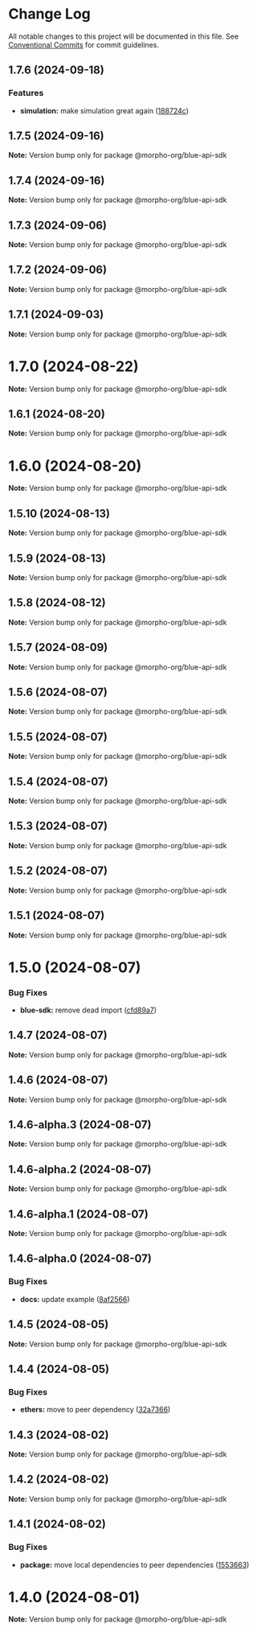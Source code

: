 # Change Log

All notable changes to this project will be documented in this file.
See [Conventional Commits](https://conventionalcommits.org) for commit guidelines.

## 1.7.6 (2024-09-18)

### Features

* **simulation:** make simulation great again ([188724c](https://github.com/morpho-org/sdks/commit/188724cc02ce385bd556e6dcdfee5fa74e2b6465))

## 1.7.5 (2024-09-16)

**Note:** Version bump only for package @morpho-org/blue-api-sdk

## 1.7.4 (2024-09-16)

**Note:** Version bump only for package @morpho-org/blue-api-sdk

## 1.7.3 (2024-09-06)

**Note:** Version bump only for package @morpho-org/blue-api-sdk

## 1.7.2 (2024-09-06)

**Note:** Version bump only for package @morpho-org/blue-api-sdk

## 1.7.1 (2024-09-03)

**Note:** Version bump only for package @morpho-org/blue-api-sdk

# 1.7.0 (2024-08-22)

**Note:** Version bump only for package @morpho-org/blue-api-sdk

## 1.6.1 (2024-08-20)

**Note:** Version bump only for package @morpho-org/blue-api-sdk

# 1.6.0 (2024-08-20)

**Note:** Version bump only for package @morpho-org/blue-api-sdk

## 1.5.10 (2024-08-13)

**Note:** Version bump only for package @morpho-org/blue-api-sdk

## 1.5.9 (2024-08-13)

**Note:** Version bump only for package @morpho-org/blue-api-sdk

## 1.5.8 (2024-08-12)

**Note:** Version bump only for package @morpho-org/blue-api-sdk

## 1.5.7 (2024-08-09)

**Note:** Version bump only for package @morpho-org/blue-api-sdk

## 1.5.6 (2024-08-07)

**Note:** Version bump only for package @morpho-org/blue-api-sdk

## 1.5.5 (2024-08-07)

**Note:** Version bump only for package @morpho-org/blue-api-sdk

## 1.5.4 (2024-08-07)

**Note:** Version bump only for package @morpho-org/blue-api-sdk

## 1.5.3 (2024-08-07)

**Note:** Version bump only for package @morpho-org/blue-api-sdk

## 1.5.2 (2024-08-07)

**Note:** Version bump only for package @morpho-org/blue-api-sdk

## 1.5.1 (2024-08-07)

**Note:** Version bump only for package @morpho-org/blue-api-sdk

# 1.5.0 (2024-08-07)

### Bug Fixes

* **blue-sdk:** remove dead import ([cfd89a7](https://github.com/morpho-org/sdks/commit/cfd89a7dcb207bafb76c3294c1e96ab553c1568a))

## 1.4.7 (2024-08-07)

**Note:** Version bump only for package @morpho-org/blue-api-sdk

## 1.4.6 (2024-08-07)

**Note:** Version bump only for package @morpho-org/blue-api-sdk

## 1.4.6-alpha.3 (2024-08-07)

**Note:** Version bump only for package @morpho-org/blue-api-sdk

## 1.4.6-alpha.2 (2024-08-07)

**Note:** Version bump only for package @morpho-org/blue-api-sdk

## 1.4.6-alpha.1 (2024-08-07)

**Note:** Version bump only for package @morpho-org/blue-api-sdk

## 1.4.6-alpha.0 (2024-08-07)

### Bug Fixes

* **docs:** update example ([8af2566](https://github.com/morpho-org/sdks/commit/8af2566689c8c1ba70d20797e83837e9d0359108))

## 1.4.5 (2024-08-05)

**Note:** Version bump only for package @morpho-org/blue-api-sdk

## 1.4.4 (2024-08-05)

### Bug Fixes

* **ethers:** move to peer dependency ([32a7366](https://github.com/morpho-org/sdks/commit/32a7366e2a83a6a98bb0be69fc9d88f650174bf7))

## 1.4.3 (2024-08-02)

**Note:** Version bump only for package @morpho-org/blue-api-sdk

## 1.4.2 (2024-08-02)

**Note:** Version bump only for package @morpho-org/blue-api-sdk

## 1.4.1 (2024-08-02)

### Bug Fixes

* **package:** move local dependencies to peer dependencies ([1553663](https://github.com/morpho-org/sdks/commit/15536638c4564743b9d96de17b34739346b3b3e0))

# 1.4.0 (2024-08-01)

**Note:** Version bump only for package @morpho-org/blue-api-sdk

